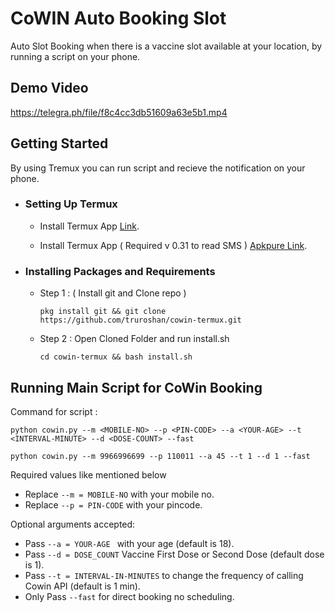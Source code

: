 #  CoWIN Auto Booking Slot

Auto Slot Booking when there is a vaccine slot available at your location, by running a script on your phone. 

## Demo Video
https://telegra.ph/file/f8c4cc3db51609a63e5b1.mp4

  ## Getting Started
  By using Tremux you can run script and recieve the notification on your phone.
  - ### Setting Up Termux

    - Install Termux App  [Link](https://play.google.com/store/apps/details?id=com.termux&hl=en_IN&gl=US).

    - Install Termux App ( Required v 0.31 to read SMS ) [Apkpure Link](https://m.apkpure.com/termux-api/com.termux.api/download/31-APK).
 - ### Installing Packages and Requirements

   - Step 1 : ( Install git and Clone repo )

         pkg install git && git clone https://github.com/truroshan/cowin-termux.git
        
   - Step 2 : Open Cloned Folder and run install.sh 
        
         cd cowin-termux && bash install.sh


## Running Main Script for CoWin Booking

Command for script :

    python cowin.py --m <MOBILE-NO> --p <PIN-CODE> --a <YOUR-AGE> --t <INTERVAL-MINUTE> --d <DOSE-COUNT> --fast
    
    python cowin.py --m 9966996699 --p 110011 --a 45 --t 1 --d 1 --fast
    
Required values like mentioned below

  - Replace `--m = MOBILE-NO` with your mobile no.
  - Replace `--p = PIN-CODE` with your pincode.

Optional arguments accepted:

  - Pass `--a = YOUR-AGE ` with your age (default is 18).
  - Pass `--d = DOSE_COUNT` Vaccine First Dose or Second Dose (default dose is 1).
  - Pass `--t = INTERVAL-IN-MINUTES` to change the frequency of calling Cowin API  (default is 1 min).
  - Only Pass `--fast` for direct booking no scheduling.
